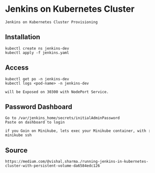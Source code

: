 # Jenkins on Kubernetes Cluster
```
Jenkins on Kubernetes Cluster Provisioning
```

## Installation
```
kubectl create ns jenkins-dev
kubectl apply -f jenkins.yaml
```

## Access
```
kubectl get po -n jenkins-dev
kubectl logs <pod-name> -n jenkins-dev
```
```
will be Exposed on 30300 with NodePort Service.
```

## Password Dashboard
```
Go to /var/jenkins_home/secrets/initialAdminPassword
Paste on dashboard to login

if you Goin on Minikube, lets exec your Minikube container, with :
minikube ssh
```

## Source
```
https://medium.com/@vishal.sharma./running-jenkins-in-kubernetes-cluster-with-persistent-volume-da6584edc126
```